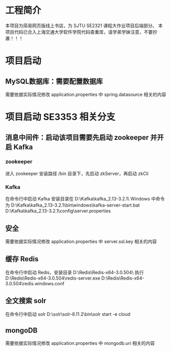 # 工程简介

本项目为简易网页版线上书店，为 SJTU SE2321 课程大作业项目后端部分。
本项目代码已合入上海交通大学软件学院代码查重库，请学弟学妹注意，不要抄袭！！！

# 项目启动
## MySQL数据库：需要配置数据库
需要依据实际情况修改 application.properties 中 spring.datasource 相关的内容

# 项目启动 SE3353 相关分支
## 消息中间件：启动该项目需要先启动 zookeeper 并开启 Kafka
### zookeeper
进入 zookeeper 安装路径 /bin 目录下，先启动 zkServer，再启动 zkCli
### Kafka
在命令行中启动 Kafka
安装目录在 D:\Kafka\kafka_2.13-3.2.1\ Windows 中命令为
D:\Kafka\kafka_2.13-3.2.1\bin\windows\kafka-server-start.bat D:\Kafka\kafka_2.13-3.2.1\config\server.properties
## 安全
需要依据实际情况修改 application.properties 中 server.ssl.key 相关的内容
## 缓存 Redis
在命令行中启动 Redis，安装目录 D:\Redis\Redis-x64-3.0.504\ 执行
D:\Redis\Redis-x64-3.0.504\redis-server.exe D:\Redis\Redis-x64-3.0.504\redis.windows.conf
## 全文搜索 solr
在命令行中启动 solr
D:\solr\solr-8.11.2\bin\solr start -e cloud
## mongoDB
需要依据实际情况修改 application.properties 中 mongodb.uri 相关的内容

